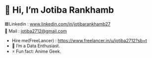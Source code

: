 # 👋 Hi, I’m Jotiba Rankhamb 
:blue_square:Linkedin : www.linkedin.com/in/jotibarankhamb27         
:email: Mail : jotiba2712@gmail.com

- Hire me(FreeLancer) : https://www.freelancer.in/u/jotiba2712?sb=t
- 👀 I’m a Data Enthusiast.
- ⚡ Fun fact: Anime Geek.

<!---
Jotiba27/Jotiba27 is a ✨ special ✨ repository because its `README.md` (this file) appears on your GitHub profile.
You can click the Preview link to take a look at your changes.
--->
